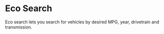 # Eco Search

Eco search lets you search for vehicles by desired MPG, year, drivetrain and transmission. 

